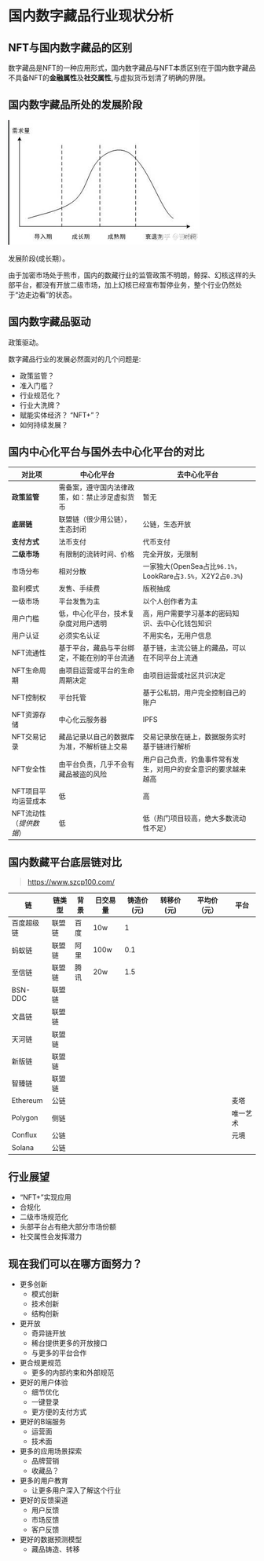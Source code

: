 # 国内数字藏品行业现状分析

## NFT与国内数字藏品的区别

数字藏品是NFT的一种应用形式，国内数字藏品与NFT本质区别在于国内数字藏品不具备NFT的**金融属性**及**社交属性**,与虚拟货币划清了明确的界限。

## 国内数字藏品所处的发展阶段

![](./imgs/img1.png)


发展阶段(成长期）。

由于加密市场处于熊市，国内的数藏行业的监管政策不明朗，鲸探、幻核这样的头部平台，都没有开放二级市场，加上幻核已经宣布暂停业务，整个行业仍然处于“边走边看”的状态。


## 国内数字藏品驱动

政策驱动。

数字藏品行业的发展必然面对的几个问题是:

- 政策监管？
- 准入门槛？
- 行业规范化？
- 行业大洗牌？
- 赋能实体经济？ “NFT+”？
- 如何持续发展？


## 国内中心化平台与国外去中心化平台的对比

|对比项|中心化平台 | 去中心化平台 |
|---|-------|-----------|
| **政策监管** | 需备案，遵守国内法律政策，如：禁止涉足虚拟货币| 暂无 |
| **底层链** |联盟链（很少用公链），生态封闭 | 公链，生态开放 |
| **支付方式** |法币支付| 代币支付|
| **二级市场**|有限制的流转时间、价格|完全开放，无限制|
| 市场分布 | 相对分散  | 一家独大(OpenSea占比`96.1%`，LookRare占`3.5%`，X2Y2占`0.3%`) |
|盈利模式| 发售、手续费 | 版税抽成 |
|一级市场| 平台发售为主  | 以个人创作者为主|
| 用户门槛 | 低，中心化平台，技术复杂度对用户透明| 高，用户需要学习基本的密码知识、去中心化钱包知识|
|用户认证 |必须实名认证|不用实名，无用户信息|
| NFT流通性 | 基于平台，藏品与平台绑定，不能在别的平台流通| 基于链，主流公链上的藏品，可以在不同平台上流通 |
| NFT生命周期 | 由项目运营或平台的生命周期决定 | 由项目运营或社区共识决定  |
|NFT控制权|平台托管|  基于公私钥，用户完全控制自己的账户|
| NFT资源存储 |中心化云服务器 | IPFS|
|NFT交易记录|藏品记录以自己的数据库为准，不解析链上交易 | 交易记录放在链上，数据服务实时基于链进行解析|
| NFT安全性 | 由平台负责，几乎不会有藏品被盗的风险 | 用户自己负责，钓鱼事件常有发生，对用户的安全意识的要求越来越高  | 
| NFT项目平均运营成本 | 低 | 高 |
| NFT流动性（*提供数据*）| 低 | 低（热门项目较高，绝大多数流动性不足） |  



## 国内数藏平台底层链对比

> https://www.szcp100.com/

| 链 | 链类型| 背景 | 日交易量 | 铸造价(元) | 转移价(元) | 平均价（元）| 平台 |
| --- |--  |-- | --- | --- | -- |-- | -- |
|百度超级链|联盟链 |百度 | 10w| 1 | | | |
|蚂蚁链 |联盟链 | 阿里 | 100w | 0.1 | | || 
|至信链 |联盟链 |腾讯| 20w| 1.5 | || |
|BSN-DDC|联盟链 | || || |
|文昌链|联盟链 ||| || |
|天河链|联盟链 ||| || |
|新版链|联盟链 ||| || |
|智臻链|联盟链 ||| || |
|Ethereum|公链||| || | 麦塔 |
|Polygon|侧链||| || | 唯一艺术|
|Conflux|公链||| || | 元境|
|Solana |公链||| || |





## 行业展望

- “NFT+”实现应用
- 合规化 
- 二级市场规范化
- 头部平台占有绝大部分市场份额
- 社交属性会发挥潜力



## 现在我们可以在哪方面努力？

- 更多创新
  - 模式创新
  - 技术创新
  - 结构创新
- 更开放
  - 奇异链开放
  - 稀台提供更多的开放接口
  - 与更多的平台合作
- 更合规更规范
  - 更多的内部约束和外部规范
- 更好的用户体验
  - 细节优化
  - 一键登录
  - 更方便的支付方式
- 更好的B端服务
  - 运营面
  - 技术面
- 更多的应用场景探索
  - 品牌营销
  - 收藏品？
- 更多的用户教育
  - 让更多用户深入了解这个行业
- 更好的反馈渠道
  - 用户反馈
  - 市场反馈
  - 客户反馈
- 更好的数据预测模型
  - 藏品铸造、转移




